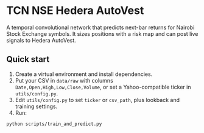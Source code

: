 # TCN NSE Hedera AutoVest

A temporal convolutional network that predicts next-bar returns for Nairobi Stock Exchange symbols. It sizes positions with a risk map and can post live signals to Hedera AutoVest.

## Quick start

1. Create a virtual environment and install dependencies.
2. Put your CSV in `data/raw` with columns `Date,Open,High,Low,Close,Volume`, or set a Yahoo-compatible ticker in `utils/config.py`.
3. Edit `utils/config.py` to set `ticker` or `csv_path`, plus lookback and training settings.
4. Run:
```bash
python scripts/train_and_predict.py
